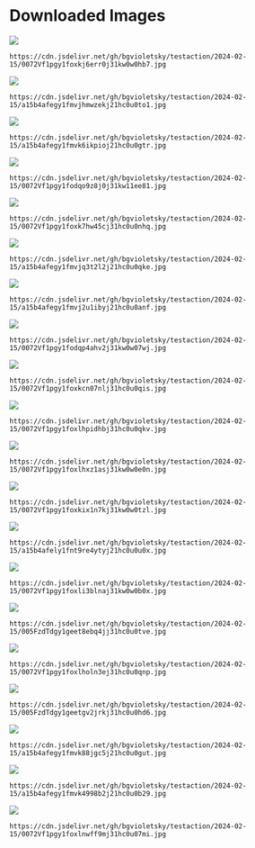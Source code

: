 # Downloaded Images

![](https://cdn.jsdelivr.net/gh/bgvioletsky/testaction/2024-02-15/0072Vf1pgy1foxkj6err0j31kw0w0hb7.jpg)
```
https://cdn.jsdelivr.net/gh/bgvioletsky/testaction/2024-02-15/0072Vf1pgy1foxkj6err0j31kw0w0hb7.jpg
```
![](https://cdn.jsdelivr.net/gh/bgvioletsky/testaction/2024-02-15/a15b4afegy1fmvjhmwzekj21hc0u0to1.jpg)
```
https://cdn.jsdelivr.net/gh/bgvioletsky/testaction/2024-02-15/a15b4afegy1fmvjhmwzekj21hc0u0to1.jpg
```
![](https://cdn.jsdelivr.net/gh/bgvioletsky/testaction/2024-02-15/a15b4afegy1fmvk6ikpioj21hc0u0gtr.jpg)
```
https://cdn.jsdelivr.net/gh/bgvioletsky/testaction/2024-02-15/a15b4afegy1fmvk6ikpioj21hc0u0gtr.jpg
```
![](https://cdn.jsdelivr.net/gh/bgvioletsky/testaction/2024-02-15/0072Vf1pgy1fodqo9z8j0j31kw11ee81.jpg)
```
https://cdn.jsdelivr.net/gh/bgvioletsky/testaction/2024-02-15/0072Vf1pgy1fodqo9z8j0j31kw11ee81.jpg
```
![](https://cdn.jsdelivr.net/gh/bgvioletsky/testaction/2024-02-15/0072Vf1pgy1foxk7hw45cj31hc0u0nhq.jpg)
```
https://cdn.jsdelivr.net/gh/bgvioletsky/testaction/2024-02-15/0072Vf1pgy1foxk7hw45cj31hc0u0nhq.jpg
```
![](https://cdn.jsdelivr.net/gh/bgvioletsky/testaction/2024-02-15/a15b4afegy1fmvjq3t2l2j21hc0u0qke.jpg)
```
https://cdn.jsdelivr.net/gh/bgvioletsky/testaction/2024-02-15/a15b4afegy1fmvjq3t2l2j21hc0u0qke.jpg
```
![](https://cdn.jsdelivr.net/gh/bgvioletsky/testaction/2024-02-15/a15b4afegy1fmvj2u1ibyj21hc0u0anf.jpg)
```
https://cdn.jsdelivr.net/gh/bgvioletsky/testaction/2024-02-15/a15b4afegy1fmvj2u1ibyj21hc0u0anf.jpg
```
![](https://cdn.jsdelivr.net/gh/bgvioletsky/testaction/2024-02-15/0072Vf1pgy1fodqp4ahv2j31kw0w07wj.jpg)
```
https://cdn.jsdelivr.net/gh/bgvioletsky/testaction/2024-02-15/0072Vf1pgy1fodqp4ahv2j31kw0w07wj.jpg
```
![](https://cdn.jsdelivr.net/gh/bgvioletsky/testaction/2024-02-15/0072Vf1pgy1foxkcn07nlj31hc0u0qis.jpg)
```
https://cdn.jsdelivr.net/gh/bgvioletsky/testaction/2024-02-15/0072Vf1pgy1foxkcn07nlj31hc0u0qis.jpg
```
![](https://cdn.jsdelivr.net/gh/bgvioletsky/testaction/2024-02-15/0072Vf1pgy1foxlhpidhbj31hc0u0qkv.jpg)
```
https://cdn.jsdelivr.net/gh/bgvioletsky/testaction/2024-02-15/0072Vf1pgy1foxlhpidhbj31hc0u0qkv.jpg
```
![](https://cdn.jsdelivr.net/gh/bgvioletsky/testaction/2024-02-15/0072Vf1pgy1foxlhxz1asj31kw0w0e0n.jpg)
```
https://cdn.jsdelivr.net/gh/bgvioletsky/testaction/2024-02-15/0072Vf1pgy1foxlhxz1asj31kw0w0e0n.jpg
```
![](https://cdn.jsdelivr.net/gh/bgvioletsky/testaction/2024-02-15/0072Vf1pgy1foxkix1n7kj31kw0w0tzl.jpg)
```
https://cdn.jsdelivr.net/gh/bgvioletsky/testaction/2024-02-15/0072Vf1pgy1foxkix1n7kj31kw0w0tzl.jpg
```
![](https://cdn.jsdelivr.net/gh/bgvioletsky/testaction/2024-02-15/a15b4afely1fnt9re4ytyj21hc0u0u0x.jpg)
```
https://cdn.jsdelivr.net/gh/bgvioletsky/testaction/2024-02-15/a15b4afely1fnt9re4ytyj21hc0u0u0x.jpg
```
![](https://cdn.jsdelivr.net/gh/bgvioletsky/testaction/2024-02-15/0072Vf1pgy1foxli3blnaj31kw0w0b0x.jpg)
```
https://cdn.jsdelivr.net/gh/bgvioletsky/testaction/2024-02-15/0072Vf1pgy1foxli3blnaj31kw0w0b0x.jpg
```
![](https://cdn.jsdelivr.net/gh/bgvioletsky/testaction/2024-02-15/005FzdTdgy1geet8ebq4jj31hc0u0tve.jpg)
```
https://cdn.jsdelivr.net/gh/bgvioletsky/testaction/2024-02-15/005FzdTdgy1geet8ebq4jj31hc0u0tve.jpg
```
![](https://cdn.jsdelivr.net/gh/bgvioletsky/testaction/2024-02-15/0072Vf1pgy1foxlholn3ej31hc0u0qnp.jpg)
```
https://cdn.jsdelivr.net/gh/bgvioletsky/testaction/2024-02-15/0072Vf1pgy1foxlholn3ej31hc0u0qnp.jpg
```
![](https://cdn.jsdelivr.net/gh/bgvioletsky/testaction/2024-02-15/005FzdTdgy1geetgv2jrkj31hc0u0hd6.jpg)
```
https://cdn.jsdelivr.net/gh/bgvioletsky/testaction/2024-02-15/005FzdTdgy1geetgv2jrkj31hc0u0hd6.jpg
```
![](https://cdn.jsdelivr.net/gh/bgvioletsky/testaction/2024-02-15/a15b4afegy1fmvk88jgc5j21hc0u0gut.jpg)
```
https://cdn.jsdelivr.net/gh/bgvioletsky/testaction/2024-02-15/a15b4afegy1fmvk88jgc5j21hc0u0gut.jpg
```
![](https://cdn.jsdelivr.net/gh/bgvioletsky/testaction/2024-02-15/a15b4afegy1fmvk4998b2j21hc0u0b29.jpg)
```
https://cdn.jsdelivr.net/gh/bgvioletsky/testaction/2024-02-15/a15b4afegy1fmvk4998b2j21hc0u0b29.jpg
```
![](https://cdn.jsdelivr.net/gh/bgvioletsky/testaction/2024-02-15/0072Vf1pgy1foxlnwff9mj31hc0u07mi.jpg)
```
https://cdn.jsdelivr.net/gh/bgvioletsky/testaction/2024-02-15/0072Vf1pgy1foxlnwff9mj31hc0u07mi.jpg
```
